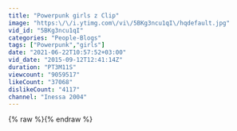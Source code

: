 ```yaml
---
title: "Powerpunk girls z Clip"
image: "https:\/\/i.ytimg.com\/vi\/5BKg3ncu1qI\/hqdefault.jpg"
vid_id: "5BKg3ncu1qI"
categories: "People-Blogs"
tags: ["Powerpunk","girls"]
date: "2021-06-22T10:57:52+03:00"
vid_date: "2015-09-12T12:41:14Z"
duration: "PT3M11S"
viewcount: "9059517"
likeCount: "37068"
dislikeCount: "4117"
channel: "Inessa 2004"
---
```

{% raw %}{% endraw %}
